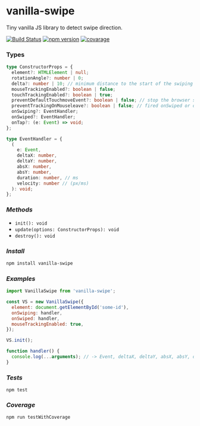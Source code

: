 # vanilla-swipe

Tiny vanilla JS library to detect swipe direction.

[![Build Status](https://travis-ci.com/maxmarinich/vanilla-swipe.svg?branch=master)](https://travis-ci.com/maxmarinich/vanilla-swipe)
[![npm version](https://badge.fury.io/js/vanilla-swipe.svg)](https://img.shields.io/badge/coverage-100%25-brightgreen)
[![covarage](https://img.shields.io/badge/coverage-100%25-brightgreen)](https://img.shields.io/badge/coverage-100%25-brightgreen)

### Types

```typescript
type ConstructorProps = {
  element?: HTMLElement | null;
  rotationAngle?: number | 0;
  delta?: number | 10; // minimum distance to the start of the swiping (px)
  mouseTrackingEnabled?: boolean | false;
  touchTrackingEnabled?: boolean | true;
  preventDefaultTouchmoveEvent?: boolean | false; // stop the browser scrolling while swiping
  preventTrackingOnMouseleave?: boolean | false; // fired onSwiped or onTap handlers when the cursor leaves the element's borders
  onSwiping?: EventHandler;
  onSwiped?: EventHandler;
  onTap?: (e: Event) => void;
};

type EventHandler = {
  (
    e: Event,
    deltaX: number,
    deltaY: number,
    absX: number,
    absY: number,
    duration: number, // ms
    velocity: number // (px/ms)
  ): void;
};
```

### _Methods_

- `init(): void`
- `update(options: ConstructorProps): void`
- `destroy(): void`

### _Install_

```bash
npm install vanilla-swipe
```

### _Examples_

```js
import VanillaSwipe from 'vanilla-swipe';

const VS = new VanillaSwipe({
  element: document.getElementById('some-id'),
  onSwiping: handler,
  onSwiped: handler,
  mouseTrackingEnabled: true,
});

VS.init();

function handler() {
  console.log(...arguments); // -> Event, deltaX, deltaY, absX, absY, duration, velocity
}
```

### _Tests_

```
npm test
```

### _Coverage_

```
npm run testWithCoverage
```
